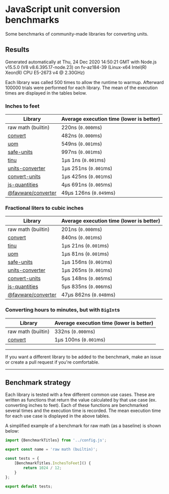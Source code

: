 # JavaScript unit conversion benchmarks

Some benchmarks of community-made libraries for converting units.

## Results

<!-- beginblock(results) -->

Generated automatically at Thu, 24 Dec 2020 14:50:21 GMT with Node.js v15.5.0 (V8 v8.6.395.17-node.23) on fv-az184-39 (Linux-x64 Intel(R) Xeon(R) CPU E5-2673 v4 @ 2.30GHz)

Each library was called 500 times to allow the runtime to warmup.
Afterward 100000 trials were performed for each library.
The mean of the execution times are displayed in the tables below.

### Inches to feet

| Library                                                            | Average execution time (lower is better) |
| ------------------------------------------------------------------ | ---------------------------------------- |
| raw math (builtin)                                                 | 220ns (`0.000`ms)                        |
| [convert](https://npmjs.com/package/convert)                       | 482ns (`0.000`ms)                        |
| [uom](https://npmjs.com/package/uom)                               | 549ns (`0.001`ms)                        |
| [safe-units](https://npmjs.com/package/safe-units)                 | 997ns (`0.001`ms)                        |
| [tinu](https://npmjs.com/package/tinu)                             | 1µs 1ns (`0.001`ms)                      |
| [units-converter](https://npmjs.com/package/units-converter)       | 1µs 251ns (`0.001`ms)                    |
| [convert-units](https://npmjs.com/package/convert-units)           | 1µs 425ns (`0.001`ms)                    |
| [js-quantities](https://npmjs.com/package/js-quantities)           | 4µs 691ns (`0.005`ms)                    |
| [@favware/converter](https://npmjs.com/package/@favware/converter) | 49µs 126ns (`0.049`ms)                   |

### Fractional liters to cubic inches

| Library                                                            | Average execution time (lower is better) |
| ------------------------------------------------------------------ | ---------------------------------------- |
| raw math (builtin)                                                 | 201ns (`0.000`ms)                        |
| [convert](https://npmjs.com/package/convert)                       | 840ns (`0.001`ms)                        |
| [tinu](https://npmjs.com/package/tinu)                             | 1µs 21ns (`0.001`ms)                     |
| [uom](https://npmjs.com/package/uom)                               | 1µs 81ns (`0.001`ms)                     |
| [safe-units](https://npmjs.com/package/safe-units)                 | 1µs 156ns (`0.001`ms)                    |
| [units-converter](https://npmjs.com/package/units-converter)       | 1µs 265ns (`0.001`ms)                    |
| [convert-units](https://npmjs.com/package/convert-units)           | 5µs 148ns (`0.005`ms)                    |
| [js-quantities](https://npmjs.com/package/js-quantities)           | 5µs 835ns (`0.006`ms)                    |
| [@favware/converter](https://npmjs.com/package/@favware/converter) | 47µs 862ns (`0.048`ms)                   |

### Converting hours to minutes, but with `BigInt`s

| Library                                      | Average execution time (lower is better) |
| -------------------------------------------- | ---------------------------------------- |
| raw math (builtin)                           | 332ns (`0.000`ms)                        |
| [convert](https://npmjs.com/package/convert) | 1µs 100ns (`0.001`ms)                    |

<!-- endblock(results) -->

---

If you want a different library to be added to the benchmark, make an issue or create a pull request if you're comfortable.

---

## Benchmark strategy

Each library is tested with a few different common use cases.
These are written as functions that return the value calculated by that use case (ex. converting inches to feet).
Each of these functions are benchmarked several times and the execution time is recorded.
The mean execution time for each use case is displayed in the above tables.

A simplified example of a benchmark for raw math (as a baseline) is shown below:

```js
import {BenchmarkTitles} from '../config.js';

export const name = 'raw math (builtin)';

const tests = {
	[BenchmarkTitles.InchesToFeet]() {
		return 1024 / 12;
	}
};

export default tests;
```
